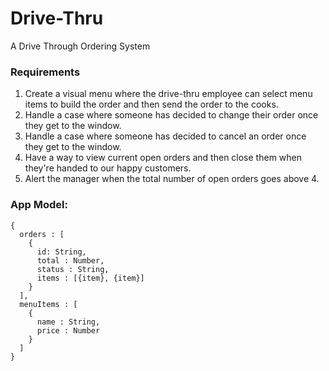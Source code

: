 # Drive-Thru
A Drive Through Ordering System

### Requirements
1. Create a visual menu where the drive-thru employee can select menu items to build the order and then send the order to the cooks. 
2. Handle a case where someone has decided to change their order once they get to the window. 
3. Handle a case where someone has decided to cancel an order once they get to the window. 
4. Have a way to view current open orders and then close them when they're handed to our happy customers. 
5. Alert the manager when the total number of open orders goes above 4. 

### App Model: 
```
{ 
  orders : [
    {
      id: String,
      total : Number,
      status : String,
      items : [{item}, {item}]
    }
  ],
  menuItems : [
    {
      name : String,
      price : Number
    }
  ]
}
```
